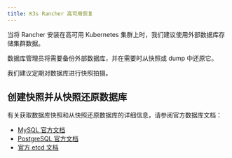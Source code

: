 ```yaml
---
title: K3s Rancher 高可用恢复
---
```


当将 Rancher 安装在高可用 Kubernetes 集群上时，我们建议使用外部数据库存储集群数据。

数据库管理员将需要备份外部数据库，并在需要时从快照或 dump 中还原它。

我们建议定期对数据库进行快照拍摄。

## 创建快照并从快照还原数据库

有关获取数据库快照和从快照还原数据库的详细信息，请参阅官方数据库文档：

- [MySQL 官方文档](https://dev.mysql.com/doc/refman/8.0/en/replication-snapshot-method.html)
- [PostgreSQL 官方文档](https://www.postgresql.org/docs/8.3/backup-dump.html)
- [官方 etcd 文档](https://github.com/etcd-io/etcd/blob/master/Documentation/op-guide/recovery.md)
